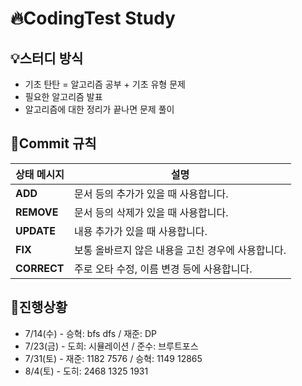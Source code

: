 # :fire:CodingTest Study

## :bulb:스터디 방식
- 기초 탄탄 = 알고리즘 공부 + 기초 유형 문제
- 필요한 알고리즘 발표
- 알고리즘에 대한 정리가 끝나면 문제 풀이

  
## :bookmark:Commit 규칙
|상태 메시지|설명|
|---|---|
|**ADD**|문서 등의 추가가 있을 때 사용합니다. |
|**REMOVE**|문서 등의 삭제가 있을 때 사용합니다. |
|**UPDATE**|내용 추가가 있을 때 사용합니다. |
|**FIX**|보통 올바르지 않은 내용을 고친 경우에 사용합니다. |
|**CORRECT**|주로 오타 수정, 이름 변경 등에 사용합니다. |




## :ledger:진행상황
- 7/14(수) - 승혁: bfs dfs / 재준: DP
- 7/23(금) - 도희: 시뮬레이션 / 준수: 브루트포스
- 7/31(토) - 재준: 1182 7576 / 승혁: 1149 12865 
- 8/4(토) - 도히: 2468 1325 1931